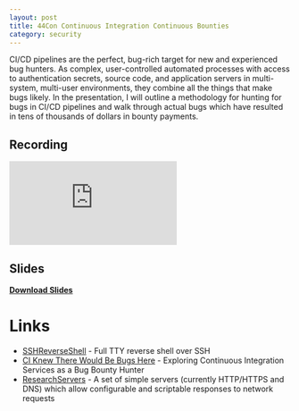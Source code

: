 ```yaml
---
layout: post
title: 44Con Continuous Integration Continuous Bounties
category: security
---
```


CI/CD pipelines are the perfect, bug-rich target for new and experienced bug hunters. As complex, user-controlled automated processes with access to authentication secrets, source code, and application servers in multi-system, multi-user environments, they combine all the things that make bugs likely. In the presentation, I will outline a methodology for hunting for bugs in CI/CD pipelines and walk through actual bugs which have resulted in tens of thousands of dollars in bounty payments.

<!--more-->

## Recording
<iframe src="https://www.youtube.com/embed/AQCvfzwcGso" frameborder="0" allow="accelerometer; autoplay; encrypted-media; gyroscope; picture-in-picture" allowfullscreen></iframe>

## Slides
<script async class="speakerdeck-embed" data-id="fa6fd29c01bf4e36b25d3d84bd06f458" data-ratio="1.77777777777778" src="//speakerdeck.com/assets/embed.js"></script>

[**Download Slides**](https://drive.google.com/open?id=1U8PkppFvLWnJ-Fpmc0Q9TDkX2PB_lEPa)

# Links
* [SSHReverseShell](https://github.com/ajxchapman/sshreverseshell) - Full TTY reverse shell over SSH
* [CI Knew There Would Be Bugs Here](https://edoverflow.com/2019/ci-knew-there-would-be-bugs-here/) - Exploring Continuous Integration Services as a Bug Bounty Hunter
* [ResearchServers](https://github.com/ajxchapman/researchservers) - A set of simple servers (currently HTTP/HTTPS and DNS) which allow configurable and scriptable responses to network requests

